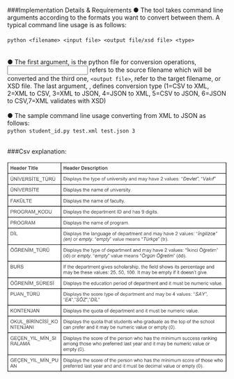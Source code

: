 ###Implementation Details & Requirements
● The tool takes command line arguments according to the formats you want to convert
between them. A typical command line usage is as follows: <br><br>
`python <filename> <input file> <output file/xsd file> <type>` <br><br><br>
● The first argument, <filename> is the python file for conversion operations, <input
file> refers to the source filename which will be converted and the third one,
`<output file>`, refer to the target filename, or XSD file. The last argument,
<type>, defines conversion type (1=CSV to XML, 2=XML to CSV, 3=XML to JSON,
4=JSON to XML, 5=CSV to JSON, 6=JSON to CSV,7=XML validates with XSD) <br><br>
● The sample command line usage converting from XML to JSON as follows: <br>
`python student_id.py test.xml test.json 3` <br> <br>
 
###Csv explanation: <br><br>
![alt text](https://github.com/HazarZYGC/Pythonic-Convertor-Tool/blob/master/img/csv_exp.PNG)


